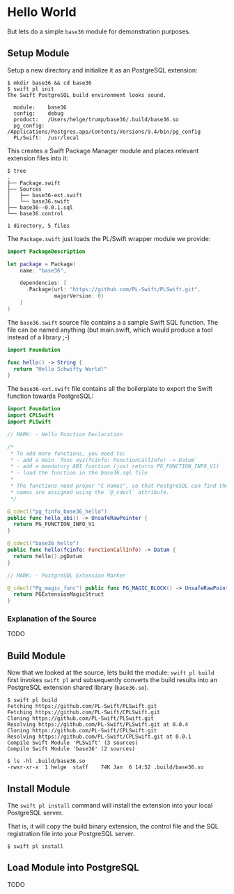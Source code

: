 # Hello World

But lets do a simple `base36` module for demonstration purposes.

## Setup Module

Setup a new directory and initialize it as an PostgreSQL extension:

```
$ mkdir base36 && cd base36
$ swift pl init
The Swift PostgreSQL build environment looks sound.

  module:    base36
  config:    debug
  product:   /Users/helge/trump/base36/.build/base36.so
  pg_config: /Applications/Postgres.app/Contents/Versions/9.4/bin/pg_config
  PL/Swift:  /usr/local
```

This creates a Swift Package Manager module and places relevant extension
files into it:

```
$ tree
.
├── Package.swift
├── Sources
│   ├── base36-ext.swift
│   └── base36.swift
├── base36--0.0.1.sql
└── base36.control

1 directory, 5 files
```

The `Package.swift` just loads the PL/Swift wrapper module we provide:

```swift
import PackageDescription

let package = Package(
    name: "base36",

    dependencies: [
      .Package(url: "https://github.com/PL-Swift/PLSwift.git", 
               majorVersion: 0)
    ]
)
```

The `base36.swift` source file contains a a sample Swift SQL function. The
file can be named anything (but main.swift, which would produce a tool instead
of a library ;-)

```swift
import Foundation

func hello() -> String {
  return "Hello Schwifty World!"
}
```

The `base36-ext.swift` file contains all the boilerplate to export the
Swift function towards PostgreSQL:

```swift
import Foundation
import CPLSwift
import PLSwift

// MARK: - Hello Function Declaration

/*
 * To add more functions, you need to:
 * - add a main `func xyz(fcinfo: FunctionCallInfo) -> Datum`
 * - add a mandatory ABI function (just returns PG_FUNCTION_INFO_V1)
 * - load the function in the base36.sql file
 *
 * The functions need proper "C names", so that PostgreSQL can find them. The
 * names are assigned using the `@_cdecl` attribute.
 */

@_cdecl("pg_finfo_base36_hello")
public func hello_abi() -> UnsafeRawPointer {
  return PG_FUNCTION_INFO_V1
}

@_cdecl("base36_hello")
public func hello(fcinfo: FunctionCallInfo) -> Datum {
  return hello().pgDatum
}

// MARK: - PostgreSQL Extension Marker

@_cdecl("Pg_magic_func") public func PG_MAGIC_BLOCK() -> UnsafeRawPointer {
  return PGExtensionMagicStruct
}
```

### Explanation of the Source

TODO


## Build Module

Now that we looked at the source, lets build the module:
`swift pl build` first invokes `swift pl` and subsequently converts the
build results into an PostgreSQL extension shared library (`base36.so`).

```
$ swift pl build
Fetching https://github.com/PL-Swift/PLSwift.git
Fetching https://github.com/PL-Swift/CPLSwift.git
Cloning https://github.com/PL-Swift/PLSwift.git
Resolving https://github.com/PL-Swift/PLSwift.git at 0.0.4
Cloning https://github.com/PL-Swift/CPLSwift.git
Resolving https://github.com/PL-Swift/CPLSwift.git at 0.0.1
Compile Swift Module 'PLSwift' (3 sources)
Compile Swift Module 'base36' (2 sources)

$ ls -hl .build/base36.so
-rwxr-xr-x  1 helge  staff    74K Jan  6 14:52 .build/base36.so
```

## Install Module

The `swift pl install` command will install the extension into your local
PostgreSQL server.

That is, it will copy the build binary extension,
the control file
and the SQL registration file into your PostgreSQL server.

```
$ swift pl install
```

## Load Module into PostgreSQL

TODO
